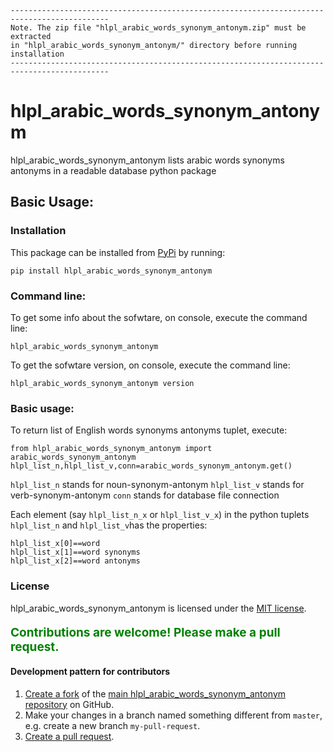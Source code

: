 
```
--------------------------------------------------------------------------------------------
Note. The zip file "hlpl_arabic_words_synonym_antonym.zip" must be extracted
in "hlpl_arabic_words_synonym_antonym/" directory before running installation
--------------------------------------------------------------------------------------------
```
# hlpl_arabic_words_synonym_antonym

hlpl_arabic_words_synonym_antonym lists arabic words synonyms antonyms in a readable database python package 

## Basic Usage: 

### Installation
This package can be installed from [PyPi](https://pypi.python.org/pypi/hlpl_arabic_words_synonym_antonym) by running:
```
pip install hlpl_arabic_words_synonym_antonym
```

### Command line: 

To get some info about the sofwtare, on console, execute the command line:
```
hlpl_arabic_words_synonym_antonym
```
To get the sofwtare version, on console, execute the command line:
```
hlpl_arabic_words_synonym_antonym version
```


### Basic usage: 

To return list of English words synonyms antonyms tuplet, execute:
```
from hlpl_arabic_words_synonym_antonym import arabic_words_synonym_antonym
hlpl_list_n,hlpl_list_v,conn=arabic_words_synonym_antonym.get()
```

`hlpl_list_n` stands for noun-synonym-antonym 
`hlpl_list_v` stands for verb-synonym-antonym
`conn` stands for database file connection  

Each element (say `hlpl_list_n_x` or `hlpl_list_v_x`) in the python tuplets `hlpl_list_n` and `hlpl_list_v`has the properties:
```
hlpl_list_x[0]==word
hlpl_list_x[1]==word synonyms
hlpl_list_x[2]==word antonyms
```

### License
hlpl_arabic_words_synonym_antonym is licensed under the [MIT license](https://opensource.org/licenses/MIT).



<p style="font-size:19px;color:green;font-weight:bold;">Contributions are welcome! Please make a pull request.</p>

#### Development pattern for contributors

1. [Create a fork](https://help.github.com/articles/fork-a-repo/) of the [main hlpl_arabic_words_synonym_antonym repository](https://github.com/hlpl/arabic-words-synonym-antonym) on GitHub.
2. Make your changes in a branch named something different from `master`, e.g. create a new branch `my-pull-request`.
3. [Create a pull request](https://help.github.com/articles/creating-a-pull-request/).

